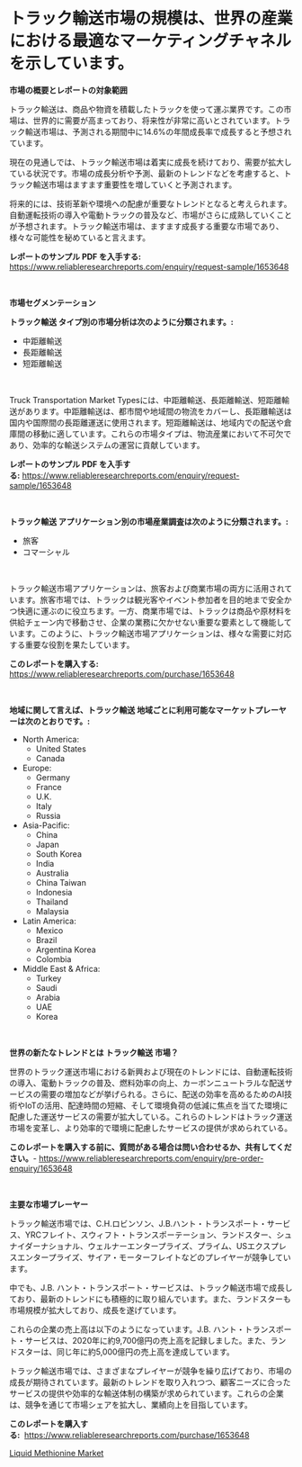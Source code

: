 <p><h1>トラック輸送市場の規模は、世界の産業における最適なマーケティングチャネルを示しています。</h1></p><p><strong>市場の概要とレポートの対象範囲</strong></p>
<p><p>トラック輸送は、商品や物資を積載したトラックを使って運ぶ業界です。この市場は、世界的に需要が高まっており、将来性が非常に高いとされています。トラック輸送市場は、予測される期間中に14.6%の年間成長率で成長すると予想されています。</p><p>現在の見通しでは、トラック輸送市場は着実に成長を続けており、需要が拡大している状況です。市場の成長分析や予測、最新のトレンドなどを考慮すると、トラック輸送市場はますます重要性を増していくと予測されます。</p><p>将来的には、技術革新や環境への配慮が重要なトレンドとなると考えられます。自動運転技術の導入や電動トラックの普及など、市場がさらに成熟していくことが予想されます。トラック輸送市場は、ますます成長する重要な市場であり、様々な可能性を秘めていると言えます。</p></p>
<p><strong>レポートのサンプル PDF を入手する:</strong> <a href="https://www.reliableresearchreports.com/enquiry/request-sample/1653648">https://www.reliableresearchreports.com/enquiry/request-sample/1653648</a></p>
<p>&nbsp;</p>
<p><strong>市場セグメンテーション</strong></p>
<p><strong>トラック輸送 タイプ別の市場分析は次のように分類されます。:</strong></p>
<p><ul><li>中距離輸送</li><li>長距離輸送</li><li>短距離輸送</li></ul></p>
<p>&nbsp;</p>
<p><p>Truck Transportation Market Typesには、中距離輸送、長距離輸送、短距離輸送があります。中距離輸送は、都市間や地域間の物流をカバーし、長距離輸送は国内や国際間の長距離運送に使用されます。短距離輸送は、地域内での配送や倉庫間の移動に適しています。これらの市場タイプは、物流産業において不可欠であり、効率的な輸送システムの運営に貢献しています。</p></p>
<p><strong>レポートのサンプル PDF を入手する:</strong>&nbsp;<a href="https://www.reliableresearchreports.com/enquiry/request-sample/1653648">https://www.reliableresearchreports.com/enquiry/request-sample/1653648</a></p>
<p>&nbsp;</p>
<p><strong> トラック輸送 アプリケーション別の市場産業調査は次のように分類されます。:</strong></p>
<p><ul><li>旅客</li><li>コマーシャル</li></ul></p>
<p>&nbsp;</p>
<p><p>トラック輸送市場アプリケーションは、旅客および商業市場の両方に活用されています。旅客市場では、トラックは観光客やイベント参加者を目的地まで安全かつ快適に運ぶのに役立ちます。一方、商業市場では、トラックは商品や原材料を供給チェーン内で移動させ、企業の業務に欠かせない重要な要素として機能しています。このように、トラック輸送市場アプリケーションは、様々な需要に対応する重要な役割を果たしています。</p></p>
<p><strong>このレポートを購入する:</strong>&nbsp; <a href="https://www.reliableresearchreports.com/purchase/1653648">https://www.reliableresearchreports.com/purchase/1653648</a></p>
<p>&nbsp;</p>
<p><strong>地域に関して言えば、トラック輸送 地域ごとに利用可能なマーケットプレーヤーは次のとおりです。:</strong></p>
<p><ul>
    <li>
        North America:
        <ul>
            <li>United States</li>
            <li>Canada</li>
        </ul>
    </li>
    <li>
        Europe:
        <ul>
            <li>Germany</li>
            <li>France</li>
            <li>U.K.</li>
            <li>Italy</li>
            <li>Russia</li>
        </ul>
    </li>
    <li>
        Asia-Pacific:
        <ul>
            <li>China</li>
            <li>Japan</li>
            <li>South Korea</li>
            <li>India</li>
            <li>Australia</li>
            <li>China Taiwan</li>
            <li>Indonesia</li>
            <li>Thailand</li>
            <li>Malaysia</li>
        </ul>
    </li>
    <li>
        Latin America:
        <ul>
            <li>Mexico</li>
            <li>Brazil</li>
            <li>Argentina Korea</li>
            <li>Colombia</li>
        </ul>
    </li>
    <li>
        Middle East & Africa:
        <ul>
            <li>Turkey</li>
            <li>Saudi</li>
            <li>Arabia</li>
            <li>UAE</li>
            <li>Korea</li>
        </ul>
    </li>
    </ul></p>
<p>&nbsp;</p>
<p><strong>世界の新たなトレンドとは トラック輸送 市場？</strong></p>
<p><p>世界のトラック運送市場における新興および現在のトレンドには、自動運転技術の導入、電動トラックの普及、燃料効率の向上、カーボンニュートラルな配送サービスの需要の増加などが挙げられる。さらに、配送の効率を高めるためのAI技術やIoTの活用、配達時間の短縮、そして環境負荷の低減に焦点を当てた環境に配慮した運送サービスの需要が拡大している。これらのトレンドはトラック運送市場を変革し、より効率的で環境に配慮したサービスの提供が求められている。</p></p>
<p><strong>このレポートを購入する前に、質問がある場合は問い合わせるか、共有してください。</strong>- <a href="https://www.reliableresearchreports.com/enquiry/pre-order-enquiry/1653648">https://www.reliableresearchreports.com/enquiry/pre-order-enquiry/1653648</a></p>
<p>&nbsp;</p>
<p><strong>主要な市場プレーヤー</strong></p>
<p><p>トラック輸送市場では、C.H.ロビンソン、J.B.ハント・トランスポート・サービス、YRCフレイト、スウィフト・トランスポーテーション、ランドスター、シュナイダーナショナル、ウェルナーエンタープライズ、プライム、USエクスプレスエンタープライズ、サイア・モーターフレイトなどのプレイヤーが競争しています。</p><p>中でも、J.B. ハント・トランスポート・サービスは、トラック輸送市場で成長しており、最新のトレンドにも積極的に取り組んでいます。また、ランドスターも市場規模が拡大しており、成長を遂げています。</p><p>これらの企業の売上高は以下のようになっています。J.B. ハント・トランスポート・サービスは、2020年に約9,700億円の売上高を記録しました。また、ランドスターは、同じ年に約5,000億円の売上高を達成しています。</p><p>トラック輸送市場では、さまざまなプレイヤーが競争を繰り広げており、市場の成長が期待されています。最新のトレンドを取り入れつつ、顧客ニーズに合ったサービスの提供や効率的な輸送体制の構築が求められています。これらの企業は、競争を通じて市場シェアを拡大し、業績向上を目指しています。</p></p>
<p><strong>このレポートを購入する:</strong>&nbsp;&nbsp;<a href="https://www.reliableresearchreports.com/purchase/1653648">https://www.reliableresearchreports.com/purchase/1653648</a></p>
<p><p><a href="https://glittery-fuchsia-86a.notion.site/Liquid-Methionine-Market-Research-Report-The-Key-To-Successful-Business-Strategy-Forecasted-for-Per-c33fe9b2e890476d86cdea0fa794c848">Liquid Methionine Market</a></p></p>